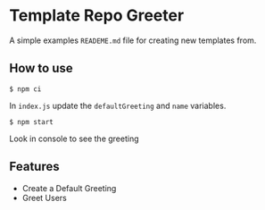 # Template Repo Greeter
A simple examples `READEME.md` file for creating new templates from.

## How to use
```
$ npm ci
```
In `index.js` update the `defaultGreeting` and `name` variables.
```
$ npm start
```
Look in console to see the greeting

## Features
* Create a Default Greeting
* Greet Users